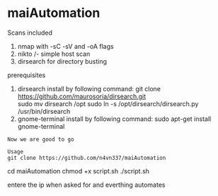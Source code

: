 # maiAutomation
Scans included
  1. nmap with -sC -sV and -oA flags
  2. nikto /- simple host scan
  3. dirsearch for directory busting
 
 prerequisites
  1. dirsearch
  install by following command: git clone https://github.com/maurosoria/dirsearch.git	
																sudo mv dirsearch /opt
																sudo ln -s /opt/dirsearch/dirsearch.py /usr/bin/dirsearch
  2. gnome-terminal
  install by following command: sudo apt-get install gnome-terminal
	
	Now we are good to go
	
	Usage
	git clone https://github.com/n4vn337/maiAutomation
  cd maiAutomation
  chmod +x script.sh
  ./script.sh
  
  entere the ip when asked for and everthing automates
